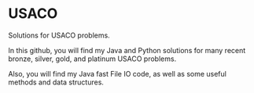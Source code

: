 # USACO
Solutions for USACO problems.

In this github, you will find my Java and Python solutions for many recent bronze, silver, gold, and platinum USACO problems.

Also, you will find my Java fast File IO code, as well as some useful methods and data structures.
